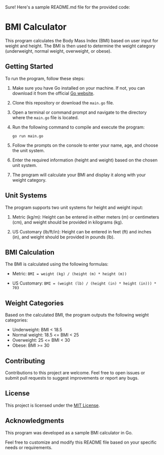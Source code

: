 Sure! Here's a sample README.md file for the provided code:

# BMI Calculator

This program calculates the Body Mass Index (BMI) based on user input for weight and height. The BMI is then used to determine the weight category (underweight, normal weight, overweight, or obese).

## Getting Started

To run the program, follow these steps:

1. Make sure you have Go installed on your machine. If not, you can download it from the official [Go website](https://golang.org/).

2. Clone this repository or download the `main.go` file.

3. Open a terminal or command prompt and navigate to the directory where the `main.go` file is located.

4. Run the following command to compile and execute the program:

   ```shell
   go run main.go
   ```

5. Follow the prompts on the console to enter your name, age, and choose the unit system.

6. Enter the required information (height and weight) based on the chosen unit system.

7. The program will calculate your BMI and display it along with your weight category.

## Unit Systems

The program supports two unit systems for height and weight input:

1. Metric (kg/m): Height can be entered in either meters (m) or centimeters (cm), and weight should be provided in kilograms (kg).

2. US Customary (lb/ft/in): Height can be entered in feet (ft) and inches (in), and weight should be provided in pounds (lb).

## BMI Calculation

The BMI is calculated using the following formulas:

- Metric: `BMI = weight (kg) / (height (m) * height (m))`

- US Customary: `BMI = (weight (lb) / (height (in) * height (in))) * 703`

## Weight Categories

Based on the calculated BMI, the program outputs the following weight categories:

- Underweight: BMI < 18.5
- Normal weight: 18.5 <= BMI < 25
- Overweight: 25 <= BMI < 30
- Obese: BMI >= 30

## Contributing

Contributions to this project are welcome. Feel free to open issues or submit pull requests to suggest improvements or report any bugs.

## License

This project is licensed under the [MIT License](LICENSE).

## Acknowledgments

This program was developed as a sample BMI calculator in Go.

Feel free to customize and modify this README file based on your specific needs or requirements.
